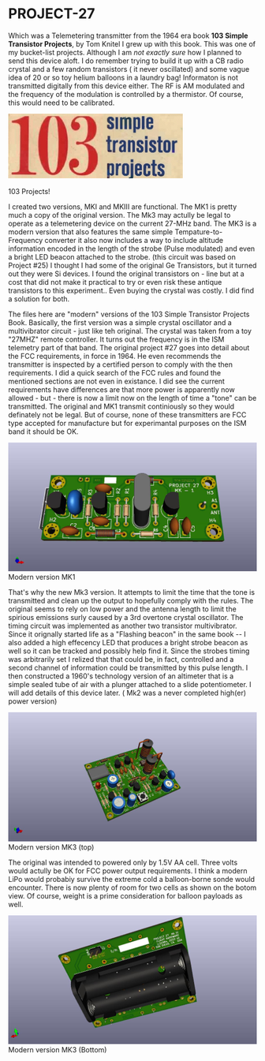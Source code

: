 # PROJECT-27
Which was a Telemetering transmitter from the 1964 era book **103 Simple Transistor Projects**, by Tom Knitel  I grew up with this book.  This was one of my bucket-list projects. Although I am *not exactly sure* how I planned to send this device aloft.  I do remember trying to build it up with a CB radio crystal and a few random transistors ( it never oscillated) and some vague idea of 20 or so toy helium balloons in a laundry bag! Informaton is not transmitted digitally from this device either.  The RF is AM modulated and the frequency of the modulation is controlled by a thermistor.  Of course, this would need to be calibrated. 

![PROJECT-27](https://github.com/b-wave/PROJECT-27/blob/main/PROJECT27/PROJECT27_MKIII/BMP/103_Logo.bmp)

103 Projects!

I created two versions, MKI and MKIII are functional. The MK1 is pretty much a copy of the original version. The Mk3 may actully be legal to operate as a telemetering device on the current 27-MHz band.   The MK3 is a modern version that also features the same simple Tempature-to-Frequency converter it also now includes a way to include altitude information encoded in the length of the strobe (Pulse modulated) and even a bright LED beacon attached to the strobe.  (this circuit was based on Project #25)  I thought I had some of the original Ge Transistors, but it turned out they were Si devices.  I found the original transistors on - line  but at a cost that did not make it practical to try or even risk these antique transistors to this experiment..  Even buying the crystal was costly. I did find a solution for both.

The files here are "modern" versions of the 103 Simple Transistor Projects Book.   Basically, the first version was a simple crystal oscillator and a multivibrator circuit - just like teh original.  The crystal was taken from a toy "27MHZ" remote controller.  It turns out the frequency is in the ISM telemetry part of that band.  The original project #27 goes into detail about the FCC requirements, in force in 1964.  He even recommends the transmitter is inspected by a certified person to comply with the then requirements.  I did a quick search of the FCC rules and found the mentioned sections are not even in existance.  I did see the current requirements have differences are that more power is apparently now allowed  - but - there is now a limit now on the length of time a "tone" can be transmitted.  The original and MK1 transmit continiously so they would definately not be legal. But of course, none of these transmitters are FCC type accepted for manufacture but for experimantal purposes on the ISM band it should be OK. 

![PROJECT-27](https://github.com/b-wave/PROJECT-27/blob/main/PROJECT27/PROJECT27_MKIII/BMP/PROJECT27_MK1_3d.jpg)
Modern version MK1

That's why the new Mk3 version.  It attempts to limit the time that the tone is transmitted and clean up the output to hopefully comply with the rules.  The original seems to rely on low power and the antenna length to limit the spirious emissions surly caused by a 3rd overtone crystal oscillator.  The timing circuit was implemented as another two transistor multivibrator. Since it orignally started life as a "Flashing beacon" in the same book -- I also added a high effecency LED that produces a bright strobe beacon as well so it can be tracked and possibly help find it.  Since the strobes timing was arbitrarily set I relized that that could be, in fact, controlled and a second channel of information could be transmitted by this pulse length.  I then constructed a 1960's technology version of an altimeter that is a simple sealed tube of air with a plunger attached to a slide potentiometer. I will add details of this device later. ( Mk2 was a never completed high(er) power version) 


![PROJECT-27](https://github.com/b-wave/PROJECT-27/blob/main/PROJECT27/PROJECT27_MKIII/BMP/PROJECT27_MKIII_3d.jpg)
Modern version MK3 (top)

The original was intended to powered only by 1.5V AA cell.  Three volts would actully be OK for FCC power output requirements. I think a modern LiPo would probabiy survive the extreme cold a balloon-borne sonde would encounter. There is now plenty of room for two cells as shown on the botom view. Of course, weight is a prime consideration for balloon payloads as well.  

![PROJECT-27](https://github.com/b-wave/PROJECT-27/blob/main/PROJECT27/PROJECT27_MKIII/BMP/PROJECT27_MKIII_bottom.jpg)
Modern version MK3 (Bottom)





 
